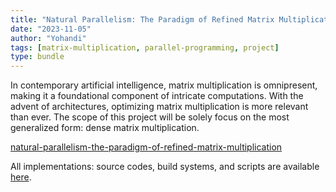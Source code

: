 ```yaml
---
title: "Natural Parallelism: The Paradigm of Refined Matrix Multiplication"
date: "2023-11-05"
author: "Yohandi"
tags: [matrix-multiplication, parallel-programming, project]
type: bundle
---
```


In contemporary artificial intelligence, matrix multiplication is omnipresent, making it a foundational component of intricate computations. With the advent of architectures, optimizing matrix multiplication is more relevant than ever. The scope of this project will be solely focus on the most generalized form: dense matrix multiplication.

[natural-parallelism-the-paradigm-of-refined-matrix-multiplication](/posts/resources/natural-parallelism-the-paradigm-of-refined-matrix-multiplication/natural-parallelism-the-paradigm-of-refined-matrix-multiplication.pdf)

All implementations: source codes, build systems, and scripts are available [here](https://github.com/bukanyohandi/natural-parallelism-the-paradigm-of-refined-matrix-multiplication).